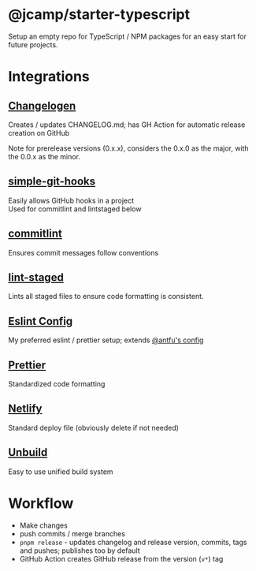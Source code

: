 # @jcamp/starter-typescript

Setup an empty repo for TypeScript / NPM packages for an easy start for future projects.

# Integrations

## [Changelogen](https://github.com/unjs/changelogen)

Creates / updates CHANGELOG.md; has GH Action for automatic release creation on GitHub

Note for prerelease versions (0.x.x), considers the 0.x.0 as the major, with the 0.0.x as the minor.

## [simple-git-hooks](https://github.com/toplenboren/simple-git-hooks)

Easily allows GitHub hooks in a project \
Used for commitlint and lintstaged below

## [commitlint](https://commitlint.js.org/#/)

Ensures commit messages follow conventions

## [lint-staged](https://github.com/okonet/lint-staged)

Lints all staged files to ensure code formatting is consistent.

## [Eslint Config](https://github.com/jcamp-code/eslint-config)

My preferred eslint / prettier setup; extends [@antfu's config](https://github.com/antfu/eslint-config)

## [Prettier](https://prettier.io/)

Standardized code formatting

## [Netlify](https://www.netlify.com)

Standard deploy file (obviously delete if not needed)

## [Unbuild](https://github.com/unjs/unbuild)

Easy to use unified build system

# Workflow

- Make changes
- push commits / merge branches
- `pnpm release` - updates changelog and release version, commits, tags and pushes; publishes too by default
- GitHub Action creates GitHub release from the version (`v*`) tag
